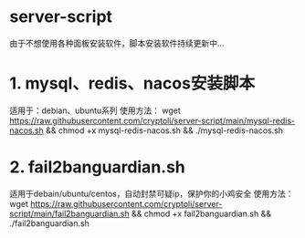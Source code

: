 # server-script
由于不想使用各种面板安装软件，脚本安装软件持续更新中...
# 1. mysql、redis、nacos安装脚本
适用于：debian、ubuntu系列
使用方法： wget https://raw.githubusercontent.com/cryptoli/server-script/main/mysql-redis-nacos.sh && chmod +x mysql-redis-nacos.sh && ./mysql-redis-nacos.sh
# 2. fail2banguardian.sh
适用于debain/ubuntu/centos，自动封禁可疑ip，保护你的小鸡安全
使用方法： wget https://raw.githubusercontent.com/cryptoli/server-script/main/fail2banguardian.sh && chmod +x fail2banguardian.sh && ./fail2banguardian.sh
